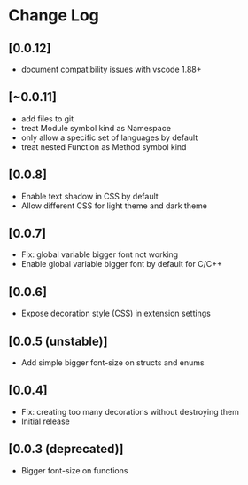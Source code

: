 # Change Log

## [0.0.12]

- document compatibility issues with vscode 1.88+

## [~0.0.11]

- add files to git
- treat Module symbol kind as Namespace
- only allow a specific set of languages by default
- treat nested Function as Method symbol kind

## [0.0.8]

- Enable text shadow in CSS by default
- Allow different CSS for light theme and dark theme

## [0.0.7]

- Fix: global variable bigger font not working
- Enable global variable bigger font by default for C/C++

## [0.0.6]

- Expose decoration style (CSS) in extension settings

## [0.0.5 (unstable)]

- Add simple bigger font-size on structs and enums

## [0.0.4]

- Fix: creating too many decorations without destroying them
- Initial release

## [0.0.3 (deprecated)]

- Bigger font-size on functions

